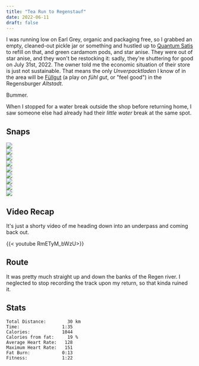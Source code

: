 ```yaml
---
title: "Tea Run to Regenstauf"
date: 2022-06-11
draft: false
---
```

I was running low on Earl Grey, organic and packaging free, so I grabbed an empty, cleaned-out pickle jar or something and hustled up to [Quantum Satis](https://www.quantum-satis.de/) to refill on that, and green cardamom pods, and star anise.  They were out of star anise, and they won't be restocking it:  sadly, they're shuttering for good on July 31st, 2022.  The owner told me the economic situation of their store is just not sustainable.  That means the only *Unverpacktladen* I know of in the area will be [Füllgut](https://fuellgutregensburg.de/) (a play on *fühl gut*, or "feel good") in the Regensburger *Altstadt*.  

Bummer.

When I stopped for a water break outside the shop before returning home, I saw someone else had already had their *little water* break at the same spot.



## Snaps

![](20220611_091333_IMG_20220611_091332104_s.jpg)  
![](20220611_092228_IMG220611-092228F.JPG_s.jpg)  
![](20220611_093448_IMG220611-093448F.JPG_s.jpg)  
![](20220611_093708_IMG220611-093708F.JPG_s.jpg)  
![](20220611_094417_IMG220611-094417F.JPG_s.jpg)  
![](20220611_095304_IMG220611-095304F.JPG_s.jpg)  
![](20220611_100440_IMG_20220611_100440688_s.jpg)  
![](20220611_103343_IMG220611-103343F.JPG_s.jpg)  
![](20220611_110538_IMG220611-110538F.JPG_s.jpg)  



## Video Recap
It's just a shorty video of me heading down into an underpass and coming back out.

{{< youtube RmETyM_bWzU>}}

## Route
It was pretty much straight up and down the banks of the Regen river.  I neglected to stop recording the track upon my return, so that kinda ruined it.

## Stats

```
Total Distance:        30 km 
Time:                1:35
Calories:            1044
Calories from fat:     19 %
Average Heart Rate:   128
Maximum Heart Rate:   151
Fat Burn:            0:13
Fitness:             1:22
```

